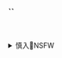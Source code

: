 ### ``

![]()
![]()
![]()

<details><summary>慎入🔞NSFW</summary>

Not Safe For Work
![](https://upload.wikimedia.org/wikipedia/commons/thumb/d/d3/Biohazard_Symbol_Specification.png/210px-Biohazard_Symbol_Specification.png)

<details><summary><b>风险自理Use At Your Own Risk🈲</summary>

### XIUREN秀人] No.1145 萌汉药baby - 如同情欲炸药般的私房魅惑
https://www.meitulu.com/item/15964.html
![](https://img.gzhuibei.com/images/img/15964/1.jpg)
![](https://img.gzhuibei.com/images/img/15964/21.jpg)
![](https://img.gzhuibei.com/images/img/15964/24.jpg)
![](https://img.gzhuibei.com/images/img/15964/25.jpg)
![](https://img.gzhuibei.com/images/img/15964/28.jpg)
![](https://img.gzhuibei.com/images/img/15964/30.jpg)
![](https://img.gzhuibei.com/images/img/15964/34.jpg)
![](https://img.gzhuibei.com/images/img/15964/36.jpg)
![](https://img.gzhuibei.com/images/img/15964/37.jpg)
![](https://img.gzhuibei.com/images/img/15964/38.jpg)
![](https://img.gzhuibei.com/images/img/15964/40.jpg)
![](https://img.gzhuibei.com/images/img/15964/41.jpg)
![](https://img.gzhuibei.com/images/img/15964/42.jpg)
![](https://img.gzhuibei.com/images/img/15964/43.jpg)
![](https://img.gzhuibei.com/images/img/15964/47.jpg)
![](https://img.gzhuibei.com/images/img/15964/48.jpg)

</details>
</details>
